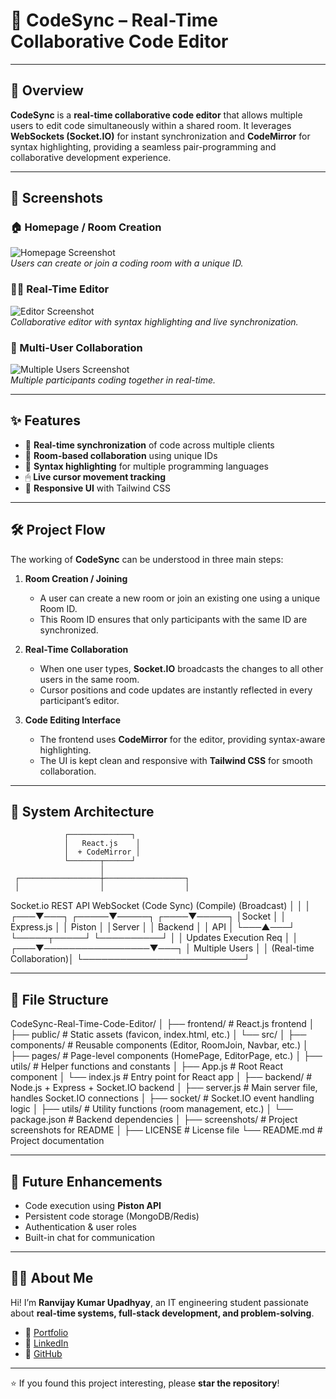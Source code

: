 # 🚀 CodeSync – Real-Time Collaborative Code Editor
---

## 📖 Overview
**CodeSync** is a **real-time collaborative code editor** that allows multiple users to edit code simultaneously within a shared room. It leverages **WebSockets (Socket.IO)** for instant synchronization and **CodeMirror** for syntax highlighting, providing a seamless pair-programming and collaborative development experience.

---

## 📸 Screenshots

### 🏠 Homepage / Room Creation
![Homepage Screenshot](<img width="1918" height="835" alt="image" src="https://github.com/user-attachments/assets/bb84ce6c-f856-40f8-af3d-9950d1c1fa12" />)  
*Users can create or join a coding room with a unique ID.*

### 👨‍💻 Real-Time Editor
![Editor Screenshot](<img width="1919" height="835" alt="image" src="https://github.com/user-attachments/assets/22e136e2-ec81-483c-bd5d-63c72aa8ee2f" />)  
*Collaborative editor with syntax highlighting and live synchronization.*

### 👥 Multi-User Collaboration
![Multiple Users Screenshot](<img width="1919" height="844" alt="image" src="https://github.com/user-attachments/assets/873597b2-324a-4bd3-a036-21cf3fe91d91" />)  
*Multiple participants coding together in real-time.*

---

## ✨ Features
- 📝 **Real-time synchronization** of code across multiple clients  
- 👥 **Room-based collaboration** using unique IDs  
- 🎨 **Syntax highlighting** for multiple programming languages  
- 🖱 **Live cursor movement tracking**  
- 📱 **Responsive UI** with Tailwind CSS  

---

## 🛠️ Project Flow

The working of **CodeSync** can be understood in three main steps:

1. **Room Creation / Joining**  
   - A user can create a new room or join an existing one using a unique Room ID.  
   - This Room ID ensures that only participants with the same ID are synchronized.

2. **Real-Time Collaboration**  
   - When one user types, **Socket.IO** broadcasts the changes to all other users in the same room.  
   - Cursor positions and code updates are instantly reflected in every participant’s editor.  

3. **Code Editing Interface**  
   - The frontend uses **CodeMirror** for the editor, providing syntax-aware highlighting.  
   - The UI is kept clean and responsive with **Tailwind CSS** for smooth collaboration.  

---


## 📂 System Architecture
                ┌──────────────┐
                │   React.js    │
                │  + CodeMirror │
                └───────┬──────┘
                        │
     ┌──────────────────┼──────────────────┐
     │                  │                  │
   Socket.io          REST API         WebSocket
 (Code Sync)        (Compile)          (Broadcast)
     │                  │                  │
 ┌───▼───┐       ┌─────▼─────┐       ┌────▼─────┐
 │Socket │       │ Express.js │       │ Piston   │
 │Server │       │  Backend   │       │  API     │
 └───▲───┘       └─────┬─────┘       └──────────┘
     │                 │
   Updates        Execution Req
     │                 │
 ┌───▼─────────────────▼───┐
 │       Multiple Users     │
 │ (Real-time Collaboration)│
 └──────────────────────────┘

---


## 📂 File Structure

CodeSync-Real-Time-Code-Editor/
│
├── frontend/ # React.js frontend
│ ├── public/ # Static assets (favicon, index.html, etc.)
│ └── src/
│ ├── components/ # Reusable components (Editor, RoomJoin, Navbar, etc.)
│ ├── pages/ # Page-level components (HomePage, EditorPage, etc.)
│ ├── utils/ # Helper functions and constants
│ ├── App.js # Root React component
│ └── index.js # Entry point for React app
│
├── backend/ # Node.js + Express + Socket.IO backend
│ ├── server.js # Main server file, handles Socket.IO connections
│ ├── socket/ # Socket.IO event handling logic
│ ├── utils/ # Utility functions (room management, etc.)
│ └── package.json # Backend dependencies
│
├── screenshots/ # Project screenshots for README
│
├── LICENSE # License file
└── README.md # Project documentation


---

## 🔮 Future Enhancements
- Code execution using **Piston API**  
- Persistent code storage (MongoDB/Redis)  
- Authentication & user roles  
- Built-in chat for communication  

---

## 👨‍💻 About Me
Hi! I’m **Ranvijay Kumar Upadhyay**, an IT engineering student passionate about **real-time systems, full-stack development, and problem-solving**.  

- 🔗 [Portfolio](https://ranvijay-portfolio.vercel.app/)  
- 💼 [LinkedIn](https://www.linkedin.com/in/ranvijay-kumar4/)  
- 📂 [GitHub](https://github.com/ranvijay-kumar4)  

---

⭐ If you found this project interesting, please **star the repository**!
